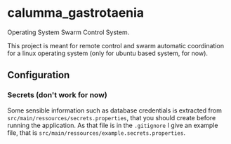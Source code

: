 # calumma_gastrotaenia
Operating System Swarm Control System.

This project is meant for remote control and swarm automatic coordination for a linux operating system (only for ubuntu based system, for now).

## Configuration

### Secrets (don't work for now)
Some sensible information such as database credentials is extracted from `src/main/ressources/secrets.properties`, that you should create before running the application.
As that file is in the `.gitignore` I give an example file, that is `src/main/ressources/example.secrets.properties`.
